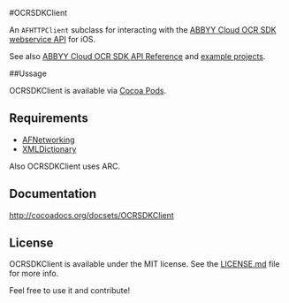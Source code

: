 #OCRSDKClient

An `AFHTTPClient` subclass for interacting with the [ABBYY Cloud OCR SDK webservice API](http://ocrsdk.com) for iOS.

See also [ABBYY Cloud OCR SDK API Reference](http://ocrsdk.com/documentation/apireference) and [example projects](https://github.com/abbyysdk/ocrsdk.com).

##Ussage

OCRSDKClient is available via [Cocoa Pods](http://cocoapods.org).

## Requirements

- [AFNetworking](https://github.com/AFNetworking/AFNetworking)
- [XMLDictionary](https://github.com/nicklockwood/XMLDictionary)

Also OCRSDKClient uses ARC.

## Documentation

http://cocoadocs.org/docsets/OCRSDKClient

## License

OCRSDKClient is available under the MIT license. See the [LICENSE.md](LICENSE.md) file for more info.

Feel free to use it and contribute!
